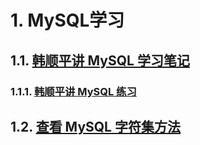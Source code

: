 # 1. MySQL学习

## 1.1. [韩顺平讲 MySQL 学习笔记](./hsp/hsp_mysql.md)

### 1.1.1. [韩顺平讲 MySQL 练习](./hsp/hsp_mysql_exercises.md)

## 1.2. [查看 MySQL 字符集方法](./MySQL_CHARACTER.md)
